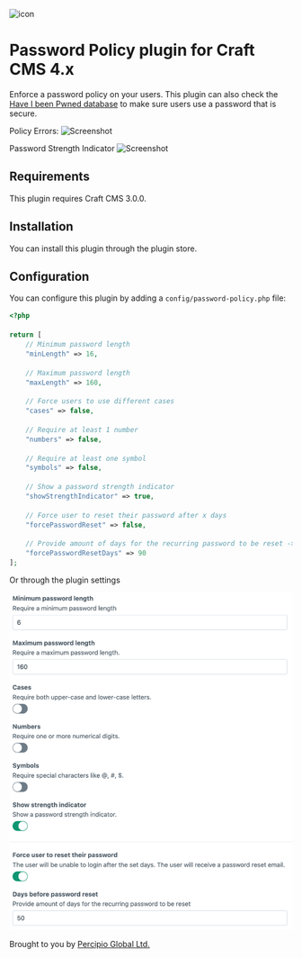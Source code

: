 ![icon](./resources/img/banner.png)

# Password Policy plugin for Craft CMS 4.x

Enforce a password policy on your users. This plugin can also check the [Have I been Pwned database](https://haveibeenpwned.com/Passwords) to make sure users use a password that is secure.

Policy Errors:
![Screenshot](resources/img/screenshot.png)

Password Strength Indicator
![Screenshot](resources/img/screenshot3.png)

## Requirements

This plugin requires Craft CMS 3.0.0.

## Installation

You can install this plugin through the plugin store.

## Configuration

You can configure this plugin by adding a `config/password-policy.php` file:

```php
<?php

return [
    // Minimum password length
    "minLength" => 16,
    
    // Maximum password length
    "maxLength" => 160,
    
    // Force users to use different cases
    "cases" => false,
    
    // Require at least 1 number
    "numbers" => false,
    
    // Require at least one symbol
    "symbols" => false,
    
    // Show a password strength indicator
    "showStrengthIndicator" => true,
    
    // Force user to reset their password after x days
    "forcePasswordReset" => false,
    
    // Provide amount of days for the recurring password to be reset -> default 90 days
    "forcePasswordResetDays" => 90
];
``` 

Or through the plugin settings

![Screenshot](resources/img/screenshot2.png)

Brought to you by [Percipio Global Ltd.](https://percipio.london)
